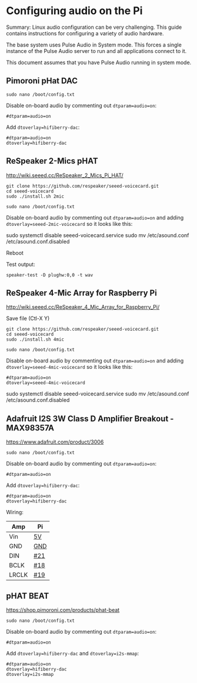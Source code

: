 # Configuring audio on the Pi

Summary: Linux audio configuration can be very challenging. This guide contains instructions for configuring a variety of audio hardware.

The base system uses Pulse Audio in System mode. This forces a single instance of the Pulse Audio server to run and all applications connect to it.

This document assumes that you have Pulse Audio running in system mode.

## Pimoroni pHat DAC

`sudo nano /boot/config.txt`

Disable on-board audio by commenting out `dtparam=audio=on`:

`#dtparam=audio=on`

Add `dtoverlay=hifiberry-dac`:

```
#dtparam=audio=on
dtoverlay=hifiberry-dac
```

## ReSpeaker 2-Mics pHAT

http://wiki.seeed.cc/ReSpeaker_2_Mics_Pi_HAT/

```
git clone https://github.com/respeaker/seeed-voicecard.git
cd seeed-voicecard
sudo ./install.sh 2mic
```

`sudo nano /boot/config.txt`

Disable on-board audio by commenting out `dtparam=audio=on` and adding `dtoverlay=seeed-2mic-voicecard` so it looks like this:

sudo systemctl disable seeed-voicecard.service
sudo mv /etc/asound.conf /etc/asound.conf.disabled

Reboot

Test output:

`speaker-test -D plughw:0,0 -t wav`

## ReSpeaker 4-Mic Array for Raspberry Pi

http://wiki.seeed.cc/ReSpeaker_4_Mic_Array_for_Raspberry_Pi/

Save file (Ctl-X Y)

```
git clone https://github.com/respeaker/seeed-voicecard.git
cd seeed-voicecard
sudo ./install.sh 4mic
```

`sudo nano /boot/config.txt`

Disable on-board audio by commenting out `dtparam=audio=on` and adding `dtoverlay=seeed-4mic-voicecard` so it looks like this:

```
#dtparam=audio=on
dtoverlay=seeed-4mic-voicecard
```

sudo systemctl disable seeed-voicecard.service
sudo mv /etc/asound.conf /etc/asound.conf.disabled

## Adafruit I2S 3W Class D Amplifier Breakout - MAX98357A

https://www.adafruit.com/product/3006

`sudo nano /boot/config.txt`

Disable on-board audio by commenting out `dtparam=audio=on`:

`#dtparam=audio=on`

Add `dtoverlay=hifiberry-dac`:

```
#dtparam=audio=on
dtoverlay=hifiberry-dac
```

Wiring:

| Amp   | Pi                                             |
| ----- | ---------------------------------------------- |
| Vin   | [5V](https://pinout.xyz/pinout/pin2_5v_power#) |
| GND   | [GND](https://pinout.xyz/pinout/ground#)       |
| DIN   | [#21](https://pinout.xyz/pinout/pin40_gpio21#) |
| BCLK  | [#18](https://pinout.xyz/pinout/pin12_gpio18#) |
| LRCLK | [#19](https://pinout.xyz/pinout/pin35_gpio19#) |

## pHAT BEAT

https://shop.pimoroni.com/products/phat-beat

`sudo nano /boot/config.txt`

Disable on-board audio by commenting out `dtparam=audio=on`:

`#dtparam=audio=on`

Add `dtoverlay=hifiberry-dac` and `dtoverlay=i2s-mmap`:

```
#dtparam=audio=on
dtoverlay=hifiberry-dac
dtoverlay=i2s-mmap
```
